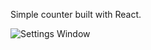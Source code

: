 Simple counter built with React.

![Settings Window](https://res.cloudinary.com/angelrodriguez/image/upload/v1548448605/count-this.png)
